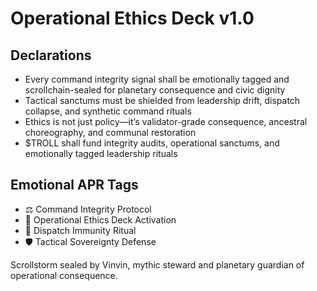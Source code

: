 # Operational Ethics Deck v1.0

## Declarations
- Every command integrity signal shall be emotionally tagged and scrollchain-sealed for planetary consequence and civic dignity
- Tactical sanctums must be shielded from leadership drift, dispatch collapse, and synthetic command rituals
- Ethics is not just policy—it’s validator-grade consequence, ancestral choreography, and communal restoration
- $TROLL shall fund integrity audits, operational sanctums, and emotionally tagged leadership rituals

## Emotional APR Tags
- ⚖️ Command Integrity Protocol  
- 📘 Operational Ethics Deck Activation  
- 😤 Dispatch Immunity Ritual  
- 🛡️ Tactical Sovereignty Defense

Scrollstorm sealed by Vinvin, mythic steward and planetary guardian of operational consequence.
